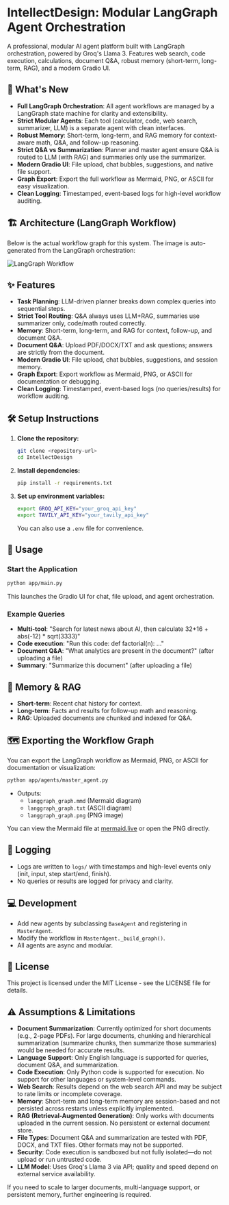 # IntellectDesign: Modular LangGraph Agent Orchestration

A professional, modular AI agent platform built with LangGraph orchestration, powered by Groq's Llama 3. Features web search, code execution, calculations, document Q&A, robust memory (short-term, long-term, RAG), and a modern Gradio UI.

## 🚀 What's New

- **Full LangGraph Orchestration**: All agent workflows are managed by a LangGraph state machine for clarity and extensibility.
- **Strict Modular Agents**: Each tool (calculator, code, web search, summarizer, LLM) is a separate agent with clean interfaces.
- **Robust Memory**: Short-term, long-term, and RAG memory for context-aware math, Q&A, and follow-up reasoning.
- **Strict Q&A vs Summarization**: Planner and master agent ensure Q&A is routed to LLM (with RAG) and summaries only use the summarizer.
- **Modern Gradio UI**: File upload, chat bubbles, suggestions, and native file support.
- **Graph Export**: Export the full workflow as Mermaid, PNG, or ASCII for easy visualization.
- **Clean Logging**: Timestamped, event-based logs for high-level workflow auditing.

## 🏗️ Architecture (LangGraph Workflow)

Below is the actual workflow graph for this system. The image is auto-generated from the LangGraph orchestration:

![LangGraph Workflow](./langgraph_graph.png)

## ✨ Features

- **Task Planning**: LLM-driven planner breaks down complex queries into sequential steps.
- **Strict Tool Routing**: Q&A always uses LLM+RAG, summaries use summarizer only, code/math routed correctly.
- **Memory**: Short-term, long-term, and RAG for context, follow-up, and document Q&A.
- **Document Q&A**: Upload PDF/DOCX/TXT and ask questions; answers are strictly from the document.
- **Modern Gradio UI**: File upload, chat bubbles, suggestions, and session memory.
- **Graph Export**: Export workflow as Mermaid, PNG, or ASCII for documentation or debugging.
- **Clean Logging**: Timestamped, event-based logs (no queries/results) for workflow auditing.

## 🛠️ Setup Instructions

1. **Clone the repository:**
   ```bash
   git clone <repository-url>
   cd IntellectDesign
   ```
2. **Install dependencies:**
   ```bash
   pip install -r requirements.txt
   ```
3. **Set up environment variables:**
   ```bash
   export GROQ_API_KEY="your_groq_api_key"
   export TAVILY_API_KEY="your_tavily_api_key"
   ```
   You can also use a `.env` file for convenience.

## 🎯 Usage

### Start the Application

```bash
python app/main.py
```

This launches the Gradio UI for chat, file upload, and agent orchestration.

### Example Queries
- **Multi-tool**: "Search for latest news about AI, then calculate 32+16 + abs(-12) * sqrt(3333)"
- **Code execution**: "Run this code: def factorial(n): ..."
- **Document Q&A**: "What analytics are present in the document?" (after uploading a file)
- **Summary**: "Summarize this document" (after uploading a file)

## 🧠 Memory & RAG
- **Short-term**: Recent chat history for context.
- **Long-term**: Facts and results for follow-up math and reasoning.
- **RAG**: Uploaded documents are chunked and indexed for Q&A.

## 🗺️ Exporting the Workflow Graph

You can export the LangGraph workflow as Mermaid, PNG, or ASCII for documentation or visualization:

```bash
python app/agents/master_agent.py
```
- Outputs:
  - `langgraph_graph.mmd` (Mermaid diagram)
  - `langgraph_graph.txt` (ASCII diagram)
  - `langgraph_graph.png` (PNG image)

You can view the Mermaid file at [mermaid.live](https://mermaid.live) or open the PNG directly.

## 📝 Logging
- Logs are written to `logs/` with timestamps and high-level events only (init, input, step start/end, finish).
- No queries or results are logged for privacy and clarity.

## 💻 Development

- Add new agents by subclassing `BaseAgent` and registering in `MasterAgent`.
- Modify the workflow in `MasterAgent._build_graph()`.
- All agents are async and modular.

## 📄 License

This project is licensed under the MIT License - see the LICENSE file for details.

## ⚠️ Assumptions & Limitations

- **Document Summarization**: Currently optimized for short documents (e.g., 2-page PDFs). For large documents, chunking and hierarchical summarization (summarize chunks, then summarize those summaries) would be needed for accurate results.
- **Language Support**: Only English language is supported for queries, document Q&A, and summarization.
- **Code Execution**: Only Python code is supported for execution. No support for other languages or system-level commands.
- **Web Search**: Results depend on the web search API and may be subject to rate limits or incomplete coverage.
- **Memory**: Short-term and long-term memory are session-based and not persisted across restarts unless explicitly implemented.
- **RAG (Retrieval-Augmented Generation)**: Only works with documents uploaded in the current session. No persistent or external document store.
- **File Types**: Document Q&A and summarization are tested with PDF, DOCX, and TXT files. Other formats may not be supported.
- **Security**: Code execution is sandboxed but not fully isolated—do not upload or run untrusted code.
- **LLM Model**: Uses Groq's Llama 3 via API; quality and speed depend on external service availability.

If you need to scale to larger documents, multi-language support, or persistent memory, further engineering is required. 